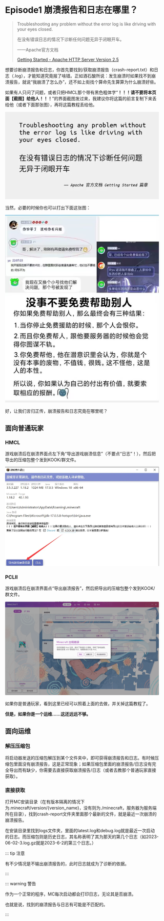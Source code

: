 # Episode1 崩溃报告和日志在哪里？

> Troubleshooting any problem without the error log is like driving with your eyes closed. 
>
> 在没有错误日志的情况下诊断任何问题无异于闭眼开车。
>
> ——Apache官方文档 
>
> [Getting Started - Apache HTTP Server Version 2.5](https://httpd.apache.org/docs/trunk/getting-started.html#logs)



想要诊断崩溃报告和日志，你首先要找到/获取崩溃报告（crash-report.txt）和日志（.log），才能知道究竟报了啥错。正如酒石酸所说：发生崩溃时如果找不到崩溃报告，就说“我崩溃了怎么办”，还不如上街找个算命先生算算为什么崩溃好些。

如果有人只问了问题，或者只把HMCL那个带有黑色粗体字“**！！！请不要将本页面【截图】给他人！！！**”的界面截图发过来，我建议你将这篇的前言复制下来丢给他（或者下面那张图），再将这篇教程丢给他。



![Driving with your eyes closed](./img/Episode1/1.webp)





当然，必要的时候你也可以打出下面这张图：



![？](./img/Episode1/2.webp)



好，让我们言归正传，崩溃报告和日志究竟在哪里呢？

## 面向普通玩家

### HMCL

游戏崩溃后在崩溃界面点左下角“导出游戏崩溃信息”（不要点“日志”！），然后把导出的压缩包整个发到KOOK/群文件。



![HMCL](./img/Episode1/3.webp)



### PCLII

游戏崩溃后在崩溃界面点“导出崩溃报告”，然后把导出的压缩包整个发到KOOK/群文件。

![PCLII](./img/Episode1/4.webp)



如果你是普通玩家，看到这里已经可以照着上面的去做，并关掉这篇教程了。

**但是，如果你是一个运维……这还远远不够。**

## 面向运维

### 解压压缩包

将启动器发送的压缩包解压到某个文件夹中，即可获得崩溃报告和日志。有时候压缩包里面没有崩溃报告，这是正常现象；如果压缩包里面的崩溃报告/日志没有完全导出而有缺少，你需要去直接获取崩溃报告/日志（或者去教那个普通玩家直接获取）。

### 直接获取

打开MC安装目录（在有版本隔离的情况下为.minecraft/version/{version_name}，没有则为./minecraft，服务器为服务端所在目录），找到crash-report文件夹里面那个最新的文件，就是最近一次崩溃的崩溃报告。

在安装目录里找到logs文件夹，里面的latest.log和debug.log就是最近一次启动的日志。而压缩包则是历史日志，其名称表明了其为那天的第几个日志（如2023-06-02-3.log.gz就是2023-6-2的第三个日志。）

::: tip 注意

有不少情况是不输出崩溃报告的，此时日志就成为了诊断的依据。

:::

::: warning 警告

作为一个正常的程序，MC每次启动都会打印日志，无论其是否崩溃。

也就是说，找到的崩溃报告与日志有可能是不匹配的。

:::